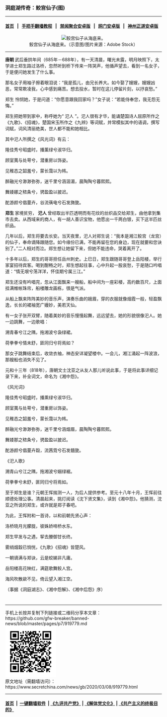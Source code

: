 ### 洞庭湖传奇：鲛宫仙子(图)
------------------------

#### [首页](https://github.com/gfw-breaker/banned-news/blob/master/README.md) &nbsp;&nbsp;|&nbsp;&nbsp; [手把手翻墙教程](https://github.com/gfw-breaker/guides/wiki) &nbsp;&nbsp;|&nbsp;&nbsp; [禁闻聚合安卓版](https://github.com/gfw-breaker/bn-android) &nbsp;&nbsp;|&nbsp;&nbsp; [网门安卓版](https://github.com/oGate2/oGate) &nbsp;&nbsp;|&nbsp;&nbsp; [神州正道安卓版](https://github.com/SzzdOgate/update) 



<div class="article_right" style="fone-color:#000">
 <p style="text-align:center">
  <img alt="鲛宫仙子从海底来。" src="//img3.secretchina.com/pic/2020/1-16/p2604992a826880941-ss.jpg"/>
  <br>
   鲛宫仙子从海底来。（示意图/图片来源：Adobe Stock）
   <span id="hideid" name="hideid" style="color:red;display:none;">
    <span href="https://www.secretchina.com">
    </span>
   </span>
  </br>
 </p>
 <div id="txt-mid1-t21-2017">
  

---


  </div>
 </div>
 <p>
  <strong>
   <span href="https://www.secretchina.com/news/gb/tag/唐朝" target="_blank">
    唐朝
   </span>
  </strong>
  武后垂拱年间（685年－688年），有一天清晨，曙光未露，明月映照下，太学进士郑生路过洛桥，忽然听到桥下传来一阵哭声，他循声望去，看到一名女子，于是便问她发生了什么事。
  <span id="hideid" name="hideid" style="color:red;display:none;">
   <span href="https://www.secretchina.com">
   </span>
  </span>
 </p>
 <p>
  那名女子用袖子擦着眼泪说：“我是孤儿，由兄长养大。如今娶了嫂嫂，嫂嫂凶恶，常常欺凌我，心中感到痛苦。想去投水，暂时在这儿停留片刻，以抒哀愁。”
 </p>
 <p>
  <span href="https://www.secretchina.com/news/gb/tag/郑生" target="_blank">
   郑生
  </span>
  怜悯她，于是问道：“你愿意跟我回家吗？”女子说：“若能侍奉您，我无怨无悔。”
 </p>
 <p>
  郑生把她带到家中，称呼她为“
  <span href="https://www.secretchina.com/news/gb/tag/汜人" target="_blank">
   汜人
  </span>
  ”。汜人很有才华，能诵楚国诗人屈原所作之《九歌》、《招魂》，楚国宋玉所作之《九辨》等词赋，并常模拟其中的语调，撰写词赋，词风清丽绝美，世人都不能和她相比。
 </p>
 <p>
  其中汜人所撰之《风光词》有云：
 </p>
 <p>
  隆佳秀兮昭盛时，播薰绿兮淑华归。
 </p>
 <p>
  顾室荑与处萼兮，潜重房以饰姿。
 </p>
 <p>
  见稚态之韶羞兮，蒙长霭以为帏。
 </p>
 <p>
  醉融光兮渺渺弥弥，迷千里兮涵洇湄，晨陶陶兮暮熙熙。
 </p>
 <p>
  舞婑娜之秾条兮，骋盈盈以披迟。
 </p>
 <p>
  酡游颜兮倡蔓卉，谷流蒨电兮石发旖旎。
 </p>
 <p>
  <strong>
   郑生
  </strong>
  家境贫穷，
  <strong>
   汜人
  </strong>
  曾经取出半匹透明而有花纹的丝织品交给郑生，由他拿到集市去卖。从西域来的商人，有一胡人善识宝物，他愿出一千两白银，买下这半匹丝织品。
 </p>
 <p>
  几年以后，郑生将要去长安。当天夜里，汜人对郑生说：“我本是湘江鲛宫（龙宫）的仙子，奉命谪降跟随您。如今缘份已满，不能再留在您的身边，现在就要和您诀别了。”二人相对而泣。郑生想让她留下来，但她不能违命，哭着离开了。
 </p>
 <p>
  十多年以后，郑生的哥哥担任岳州刺史。上巳日，郑生跟随哥哥登上岳阳楼，举行家宴招待宾客。喝到酣畅之时，郑生想起往事，心中升起一股哀愁，于是随口吟唱道：“情无垠兮荡洋洋，怀佳期兮属三江。”
 </p>
 <p>
  郑生还没有吟唱完，忽从江面飘来一艘船，船中间为一座彩楼，高约数百尺，上面挂满帷帐珠帘，船楼雕龙画栋，很是气派。
 </p>
 <p>
  从船上飘来阵阵美妙的音乐声，演奏乐曲的娥眉，穿的衣服就像烟霞一般，轻盈飘逸，长长的裙袖宽广嫚妙，美若天仙。
 </p>
 <p>
  有一女子张开双臂，随着美妙的音乐慢慢起舞，远远望去，她的形貌很像汜人。她一边跳舞，一边歌唱：
 </p>
 <p>
  溯青春兮江之隅，拖湘波兮袅绿裙。
 </p>
 <p>
  荷拳拳兮情未舒，匪同归兮将焉如？
 </p>
 <p>
  那女子跳舞结束后，收敛衣袖，神态安详凝望楼中。一会儿，湘江涌起一阵波浪，那艘船也消失不见了。
 </p>
 <center>
  <div style="max-width: 632px;height:180px; display: none; text-align: center; margin: 0 auto; overflow: hidden;overflow-x: hidden;">
   <div id="taboola-midarticle-thumbnails" style="max-width: 632px;height:180px;overflow: hidden;overflow-x: hidden;">
   </div>
  </div>
  <div>
   <ins class="adsbygoogle" data-ad-client="ca-pub-1276641434651360" data-ad-format="fluid" data-ad-layout="in-article" data-ad-slot="5164544770" style="display:block; text-align:center;">
   </ins>
  </div>
 </center>
 <p>
  元和十三年（818年），唐朝文士沈亚之从友人那儿听说此事，于是将此事详细记录下来，补全词文，命名为《湘中怨》。
 </p>
 <p>
  《风光词》
 </p>
 <p>
  隆佳秀兮昭盛时，播熏绿兮淑华归。
 </p>
 <p>
  顾室荑与处萼兮，潜重房以饰姿。
 </p>
 <p>
  见稚态之韶羞兮，蒙长霭以为帏。
 </p>
 <p>
  醉融光兮渺渺弥弥，迷千里兮涵烟眉，晨陶陶兮暮熙熙。
 </p>
 <p>
  舞婑那之秾条兮，骋盈盈以披迟。
 </p>
 <center>
  <ins class="adsbygoogle" data-ad-client="ca-pub-1276641434651360" data-ad-format="fluid" data-ad-layout="in-article" data-ad-slot="3646767294" style="display:block; text-align:center;">
  </ins>
 </center>
 <p>
  酡游颜兮倡蔓卉縠，流茜霓兮石发髓旎。
 </p>
 <p>
  《汜人歌》
 </p>
 <p>
  溯青山兮江之隅，拖湘波兮嫋绿裾。
 </p>
 <p>
  荷拳拳兮未舒，匪同归兮将焉如。
 </p>
 <p>
  至于郑生是谁？元朝王恽揣测一人，为后人提供参考。至元十八年十月，王恽前往顺德处理公事。清晨起来，挑灯阅读《沈下贤文集》，读到《湘中怨》。他猜测，沈亚之所说的郑生，或许就是郑子春吧。
 </p>
 <p>
  为此，王恽附和一首诗，以和前朝先贤心声：
 </p>
 <p>
  洛桥晓月光朦胧，彼姝娇啼桥水东。
 </p>
 <p>
  郑生早发与之遇，挈去媵御甘长终。
 </p>
 <p>
  雾绡烟縠已惝恍，《九歌》《招魂》皆楚风。
 </p>
 <p>
  一朝谪满与郑诀，云是蛟娣非凡庸。
 </p>
 <p>
  岳阳楼高花映红，满筵歌舞鲛人宫。
 </p>
 <p>
  海风吹散歘不见，倚云望入湘江空。
 </p>
 <p>
  （事据《洞庭湖志》、《湘中怨解》、《湘中后怨》序）
  <center>
   <div>
    <div id="txt-mid2-t22-2017" style="display: block;  max-height: 351px;  overflow: hidden;">
     <div id="SC-21xxx">
     </div>
     <ins class="adsbygoogle" data-ad-client="ca-pub-1276641434651360" data-ad-format="auto" data-ad-slot="4301710469" data-full-width-responsive="true" style="display:block">
     </ins>
    </div>
   </div>
  </center>
  <div style="padding-top:12px;">
  </div>
 </p>
</div>

<hr/>
手机上长按并复制下列链接或二维码分享本文章：<br/>
https://github.com/gfw-breaker/banned-news/blob/master/pages/p7/919779.md <br/>
<a href='https://github.com/gfw-breaker/banned-news/blob/master/pages/p7/919779.md'><img src='https://github.com/gfw-breaker/banned-news/blob/master/pages/p7/919779.md.png'/></a> <br/>
原文地址（需翻墙访问）：https://www.secretchina.com/news/gb/2020/03/08/919779.html


------------------------
#### [首页](https://github.com/gfw-breaker/banned-news/blob/master/README.md) &nbsp;|&nbsp; [一键翻墙软件](https://github.com/gfw-breaker/nogfw/blob/master/README.md) &nbsp;| [《九评共产党》](https://github.com/gfw-breaker/9ping.md/blob/master/README.md#九评之一评共产党是什么) | [《解体党文化》](https://github.com/gfw-breaker/jtdwh.md/blob/master/README.md) | [《共产主义的终极目的》](https://github.com/gfw-breaker/gczydzjmd.md/blob/master/README.md)


<img src='http://gfw-breaker.win/banned-news/pages/p7/919779.md' width='0px' height='0px'/>
